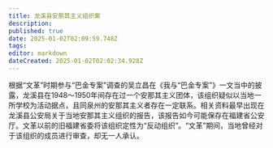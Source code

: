 ```yaml
---
title: 龙溪县安那其主义组织案
description: 
published: true
date: 2025-01-02T02:09:59.748Z
tags: 
editor: markdown
dateCreated: 2025-01-02T02:02:34.928Z
---
```


根据“文革”时期参与“巴金专案”调查的吴立昌在《我与“巴金专案”》一文当中的披露，龙溪县在1948～1950年间存在过一个安那其主义团体，该组织疑似以当地一所学校为活动据点，且同泉州的安那其主义者存在一定联系。相关资料最早出现在龙溪县公安局关于当地安那其主义组织的报告，该报告如今可能保存在福建省公安厅。文革以前的旧福建省委将该组织定性为“反动组织”。“文革”期间，当地曾经对于该组织的成员进行审查，却无一人承认。